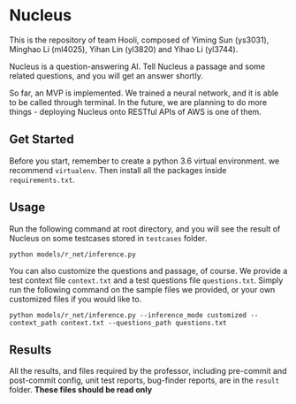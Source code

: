 # Nucleus

This is the repository of team Hooli, composed of Yiming Sun (ys3031), Minghao Li (ml4025), Yihan Lin (yl3820) and Yihao Li (yl3744).

Nucleus is a question-answering AI. Tell Nucleus a passage and some related questions, and you will get an answer shortly.

So far, an MVP is implemented. We trained a neural network, and it is able to be called through terminal. In the future, we are planning to do more things - deploying Nucleus onto RESTful APIs of AWS is one of them.

## Get Started

Before you start, remember to create a python 3.6 virtual environment. we recommend `virtualenv`. Then install all the packages inside `requirements.txt`.

## Usage
Run the following command at root directory, and you will see the result of Nucleus on some testcases stored in `testcases` folder.

```angular2html
python models/r_net/inference.py
```

You can also customize the questions and passage, of course. We provide a test context file `context.txt` and a test questions file `questions.txt`. Simply run the following command on the sample files we provided, or your own customized files if you would like to.

```angular2html
python models/r_net/inference.py --inference_mode customized --context_path context.txt --questions_path questions.txt
```

## Results

All the results, and files required by the professor, including pre-commit and post-commit config, unit test reports, bug-finder reports, are in the `result` folder. **These files should be read only**



